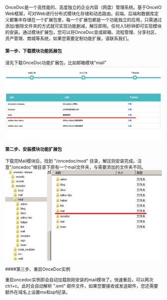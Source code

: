 OnceDoc是一个高性能的、高度独立的企业内容（网盘）管理系统。基于OnceIO Web框架，可对Web进行分布式模块化存储和动态路由。前端、后端和数据库定义都集中存储在一个扩展包里，每一个扩展包都是一个功能独立的应用，只需通过添加/删除文件夹的方式就可实现功能删减，解压即用。任何人5秒钟即可实现模块的安装。通过模块扩展包，您可以将OnceDoc变成邮箱、流程管理、分享社区、资产管理、商城等系统，如果您需要定制功能扩展，请联系我们。

#### 第一步、下载模块功能拓展包
请先下载OnceDoc功能扩展包，比如邮箱模块"mail"
![模块功能拓展包][1]

#### 第二步、安装模块功能扩展包
下载完Mail模块后，找到 "/oncedoc/mod" 目录，解压则安装完成。注意"/oncedoc"根目录下原有一个mail文件夹，与需要添加的文件夹不同。
![解压拓展包][2]

####第三步、重启OnceDoc实例

重启oncedoc实例即会自动加载刚刚安装的mail模块了。快速重启，可以两次ctrl+c。此时会自动解析 ".eml" 邮件文件，如果您要接收或发送邮件，您还需要额外在域名上设置mx和spf纪录。

[1]:https://raw.githubusercontent.com/OnceDoc/images/gh-pages/OnceAcademy/OnceDoc/module-download.png
[2]:https://raw.githubusercontent.com/OnceDoc/images/gh-pages/OnceAcademy/OnceDoc/module-install.png